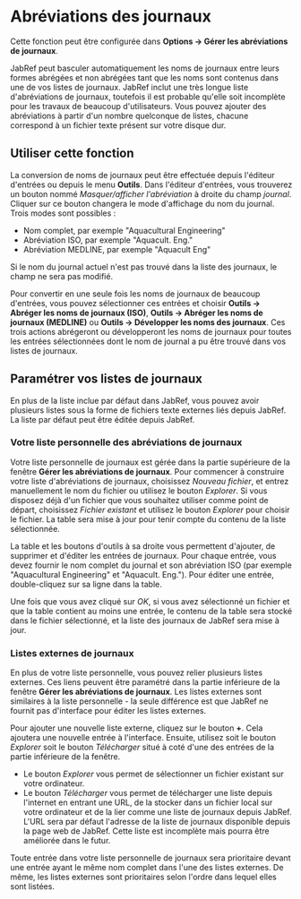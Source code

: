 Abréviations des journaux
=========================

Cette fonction peut être configurée dans **Options -&gt; Gérer les abréviations de journaux**.

JabRef peut basculer automatiquement les noms de journaux entre leurs formes abrégées et non abrégées tant que les noms sont contenus dans une de vos listes de journaux. JabRef inclut une très longue liste d'abréviations de journaux, toutefois il est probable qu'elle soit incomplète pour les travaux de beaucoup d'utilisateurs. Vous pouvez ajouter des abréviations à partir d'un nombre quelconque de listes, chacune correspond à un fichier texte présent sur votre disque dur.

Utiliser cette fonction
-----------------------

La conversion de noms de journaux peut être effectuée depuis l'éditeur d'entrées ou depuis le menu **Outils**. Dans l'éditeur d'entrées, vous trouverez un bouton nommé *Masquer/afficher l'abréviation* à droite du champ *journal*. Cliquer sur ce bouton changera le mode d'affichage du nom du journal. Trois modes sont possibles :

-   Nom complet, par exemple "Aquacultural Engineering"
-   Abréviation ISO, par exemple "Aquacult. Eng."
-   Abréviation MEDLINE, par exemple "Aquacult Eng"

Si le nom du journal actuel n'est pas trouvé dans la liste des journaux, le champ ne sera pas modifié.

Pour convertir en une seule fois les noms de journaux de beaucoup d'entrées, vous pouvez sélectionner ces entrées et choisir **Outils -&gt; Abréger les noms de journaux (ISO)**, **Outils -&gt; Abréger les noms de journaux (MEDLINE)** ou **Outils -&gt; Développer les noms des journaux**. Ces trois actions abrégeront ou développeront les noms de journaux pour toutes les entrées sélectionnées dont le nom de journal a pu être trouvé dans vos listes de journaux.

Paramétrer vos listes de journaux
---------------------------------

En plus de la liste inclue par défaut dans JabRef, vous pouvez avoir plusieurs listes sous la forme de fichiers texte externes liés depuis JabRef. La liste par défaut peut être éditée depuis JabRef.

### Votre liste personnelle des abréviations de journaux

Votre liste personnelle de journaux est gérée dans la partie supérieure de la fenêtre **Gérer les abréviations de journaux**. Pour commencer à construire votre liste d'abréviations de journaux, choisissez *Nouveau fichier*, et entrez manuellement le nom du fichier ou utilisez le bouton *Explorer*. Si vous disposez déjà d'un fichier que vous souhaitez utiliser comme point de départ, choisissez *Fichier existant* et utilisez le bouton *Explorer* pour choisir le fichier. La table sera mise à jour pour tenir compte du contenu de la liste sélectionnée.

La table et les boutons d'outils à sa droite vous permettent d'ajouter, de supprimer et d'éditer les entrées de journaux. Pour chaque entrée, vous devez fournir le nom complet du journal et son abréviation ISO (par exemple "Aquacultural Engineering" et "Aquacult. Eng."). Pour éditer une entrée, double-cliquez sur sa ligne dans la table.

Une fois que vous avez cliqué sur *OK*, si vous avez sélectionné un fichier et que la table contient au moins une entrée, le contenu de la table sera stocké dans le fichier sélectionné, et la liste des journaux de JabRef sera mise à jour.

### Listes externes de journaux

En plus de votre liste personnelle, vous pouvez relier plusieurs listes externes. Ces liens peuvent être paramétré dans la partie inférieure de la fenêtre **Gérer les abréviations de journaux**. Les listes externes sont similaires à la liste personnelle - la seule différence est que JabRef ne fournit pas d'interface pour éditer les listes externes.

Pour ajouter une nouvelle liste externe, cliquez sur le bouton **+**. Cela ajoutera une nouvelle entrée à l'interface. Ensuite, utilisez soit le bouton *Explorer* soit le bouton *Télécharger* situé à coté d'une des entrées de la partie inférieure de la fenêtre.

-   Le bouton *Explorer* vous permet de sélectionner un fichier existant sur votre ordinateur.
-   Le bouton *Télécharger* vous permet de télécharger une liste depuis l'internet en entrant une URL, de la stocker dans un fichier local sur votre ordinateur et de la lier comme une liste de journaux depuis JabRef. L'URL sera par défaut l'adresse de la liste de journaux disponible depuis la page web de JabRef. Cette liste est incomplète mais pourra être améliorée dans le futur.

Toute entrée dans votre liste personnelle de journaux sera prioritaire devant une entrée ayant le même nom complet dans l'une des listes externes. De même, les listes externes sont prioritaires selon l'ordre dans lequel elles sont listées.
